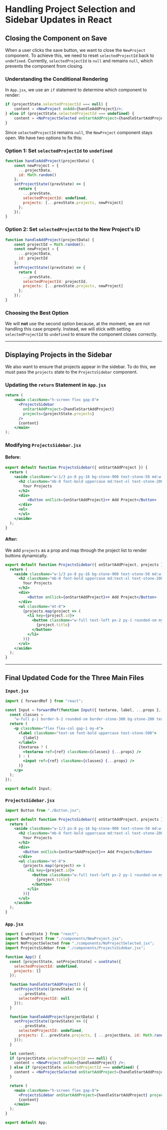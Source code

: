 # Handling Project Selection and Sidebar Updates in React

## Closing the Component on Save

When a user clicks the save button, we want to close the `NewProject` component. To achieve this, we need to reset `selectedProjectId` back to `undefined`. Currently, `selectedProjectId` is `null` and remains `null`, which prevents the component from closing.

### Understanding the Conditional Rendering

In `App.jsx`, we use an `if` statement to determine which component to render:

```jsx
if (projectState.selectedProjectId === null) {
    content = <NewProject onAdd={handleAddProject}/>;
} else if (projectState.selectedProjectId === undefined) {
    content = <NoProjectSelected onStartAddProject={handleStartAddProject} />;
}
```

Since `selectedProjectId` remains `null`, the `NewProject` component stays open. We have two options to fix this:

### Option 1: Set `selectedProjectId` to `undefined`

```jsx
function handleAddProject(projectData) {
    const newProject = {
      ...projectData,
      id: Math.random()
    };
    setProjectState((prevState) => {
      return {
        ...prevState,
        selectedProjectId: undefined,
        projects: [...prevState.projects, newProject]
      };
    });
}
```

### Option 2: Set `selectedProjectId` to the New Project's ID

```jsx
function handleAddProject(projectData) {
    const projectId = Math.random();
    const newProject = {
      ...projectData,
      id: projectId
    };
    setProjectState((prevState) => {
      return {
        ...prevState,
        selectedProjectId: projectId,
        projects: [...prevState.projects, newProject]
      };
    });
}
```

### Choosing the Best Option

We will **not** use the second option because, at the moment, we are not handling this case properly. Instead, we will stick with setting `selectedProjectId` to `undefined` to ensure the component closes correctly.

---

## Displaying Projects in the Sidebar

We also want to ensure that projects appear in the sidebar. To do this, we must pass the `projects` state to the `ProjectsSidebar` component.

### Updating the `return` Statement in `App.jsx`

```jsx
return (
    <main className="h-screen flex gap-8">
      <ProjectsSidebar
        onStartAddProject={handleStartAddProject}
        projects={projectState.projects}
      />
      {content}
    </main>
);
```

### Modifying `ProjectsSidebar.jsx`

#### Before:

```jsx
export default function ProjectsSidebar({ onStartAddProject }) {
  return (
    <aside className="w-1/3 px-8 py-16 bg-stone-900 text-stone-50 md:w-72 rounded-r-xl">
      <h2 className="mb-8 font-bold uppercase md:text-xl text-stone-200">
        Your Projects
      </h2>
      <div>
          <Button onClick={onStartAddProject}>+ Add Project</Button>
      </div>
      <ul>
      </ul>
    </aside>
  );
}
```

#### After:

We add `projects` as a prop and map through the project list to render buttons dynamically.

```jsx
export default function ProjectsSidebar({ onStartAddProject, projects }) {
  return (
    <aside className="w-1/3 px-8 py-16 bg-stone-900 text-stone-50 md:w-72 rounded-r-xl">
      <h2 className="mb-8 font-bold uppercase md:text-xl text-stone-200">
        Your Projects
      </h2>
      <div>
          <Button onClick={onStartAddProject}>+ Add Project</Button>
      </div>
      <ul className="mt-8">
        {projects.map(project => (
          <li key={project.id}>
            <button className="w-full text-left px-2 py-1 rounded-sm my-1 text-stone-400 hover:text-stone-200 hover:bg-stone-800">
              {project.title}
            </button>
          </li>
        ))}
      </ul>
    </aside>
  );
}
```

---

## Final Updated Code for the Three Main Files

### `Input.jsx`

```jsx
import { forwardRef } from "react";

const Input = forwardRef(function Input({ textarea, label, ...props }, ref) {
  const classes =
    "w-full p-1 border-b-2 rounded-sm border-stone-300 bg-stone-200 text-stone-600 focus:outline-none focus:border-stone-600";
  return (
    <p className="flex flex-col gap-1 my-4">
      <label className="text-sm font-bold uppercase text-stone-500">
        {label}
      </label>
      {textarea ? (
        <textarea ref={ref} className={classes} {...props} />
      ) : (
        <input ref={ref} className={classes} {...props} />
      )}
    </p>
  );
});

export default Input;
```

### `ProjectsSidebar.jsx`

```jsx
import Button from "./Button.jsx";

export default function ProjectsSidebar({ onStartAddProject, projects }) {
  return (
    <aside className="w-1/3 px-8 py-16 bg-stone-900 text-stone-50 md:w-72 rounded-r-xl">
      <h2 className="mb-8 font-bold uppercase md:text-xl text-stone-200">
        Your Projects
      </h2>
      <div>
        <Button onClick={onStartAddProject}>+ Add Project</Button>
      </div>
      <ul className="mt-8">
        {projects.map((project) => (
          <li key={project.id}>
            <button className="w-full text-left px-2 py-1 rounded-sm my-1 text-stone-400 hover:text-stone-200 hover:bg-stone-800">
              {project.title}
            </button>
          </li>
        ))}
      </ul>
    </aside>
  );
}
```

### `App.jsx`

```jsx
import { useState } from "react";
import NewProject from "./components/NewProject.jsx";
import NoProjectSelected from "./components/NoProjectSelected.jsx";
import ProjectsSidebar from "./components/ProjectsSidebar.jsx";

function App() {
  const [projectState, setProjectState] = useState({
    selectedProjectId: undefined,
    projects: []
  });

  function handleStartAddProject() {
    setProjectState((prevState) => ({
      ...prevState,
      selectedProjectId: null
    }));
  }

  function handleAddProject(projectData) {
    setProjectState((prevState) => ({
      ...prevState,
      selectedProjectId: undefined,
      projects: [...prevState.projects, { ...projectData, id: Math.random() }]
    }));
  }

  let content;
  if (projectState.selectedProjectId === null) {
    content = <NewProject onAdd={handleAddProject} />;
  } else if (projectState.selectedProjectId === undefined) {
    content = <NoProjectSelected onStartAddProject={handleStartAddProject} />;
  }

  return (
    <main className="h-screen flex gap-8">
      <ProjectsSidebar onStartAddProject={handleStartAddProject} projects={projectState.projects} />
      {content}
    </main>
  );
}

export default App;
```
